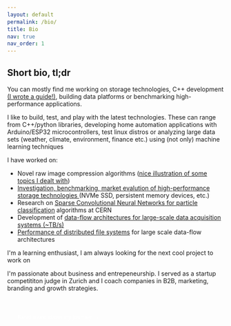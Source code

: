 ```yaml
---
layout: default
permalink: /bio/
title: Bio
nav: true
nav_order: 1
---
```


<style>
.expand-toggle {
  background: var(--global-theme-color);
  color: white;
  border: none;
  padding: 0.8rem 1.5rem;
  border-radius: 5px;
  cursor: pointer;
  margin: 1.5rem 0;
}

.expand-toggle:hover {
  opacity: 0.8;
}

.expanded-content {
  display: none;
  margin-top: 2rem;
  padding-top: 2rem;
  border-top: 1px solid var(--global-divider-color);
}

.expanded-content.show {
  display: block;
}
</style>

## Short bio, tl;dr

You can mostly find me working on storage technologies, C++ development [(I wrote a guide!)](/assets/pdf/modern_cpp_guide_Adam_Abed_Abud.pdf), building data platforms or benchmarking high-performance applications.

I like to build, test, and play with the latest technologies. These can range from C++/python libraries, developing home automation applications with Arduino/ESP32 microcontrollers, test linux distros or analyzing large data sets (weather, climate, environment, finance etc.) using (not only) machine learning techniques

<span class="fa fa-tasks about-icon"></span> I have worked on:
- Novel raw image compression algorithms (<a href="https://thinklucid.com/tech-briefs/sony-imx490-hdr-sensor-and-flicker-mitigation/">nice illustration of some topics I dealt with</a>)
- <a href="https://www.epj-conferences.org/articles/epjconf/abs/2021/05/epjconf_chep2021_04013/epjconf_chep2021_04013.html">Investigation, benchmarking, market evalution of high-performance storage technologies </a>  (NVMe SSD, persistent memory devices, etc.)
- Research on <a href="https://iopscience.iop.org/article/10.1088/1742-6596/2438/1/012125/pdf/">Sparse Convolutional Neural Networks for particle classification</a> algorithms at CERN
- Development of <a href="https://www.epj-conferences.org/articles/epjconf/abs/2021/05/epjconf_chep2021_04014/epjconf_chep2021_04014.html">data-flow architectures for large-scale data acquisition systems (~TB/s)</a> 
- <a href="https://indico.cern.ch/event/708041/papers/3276145/files/9093-proceedings_Adam_Abed_Abud.pdf/">Performance of distributed file systems</a> for large scale data-flow architectures

I'm a learning enthusiast, I am always looking for the next cool project to work on

I'm passionate about business and entrepeneurship. I served as a startup competititon judge in Zurich and I coach companies in B2B, marketing, branding and growth strategies. 

<!-- Some more details on who I am and what I like ...
<li> I'm originally from Iraq <img src="../assets/img/iraq.png" height="20px" /> and I have lived in Italy <img src="../assets/img/italy.png" height="20px" />, Germany <img src="../assets/img/germany.png" height="20px" />, Sweden <img src="../assets/img/sweden.png" height="20px" />, France <img src="../assets/img/france.png" height="20px" /> and Switzerland <img src="../assets/img/switzerland.png" height="20px" /> </li>
<li> My interests outside of science and computers include bio-hacking, mixing cusines from different countries, and reading about history</li> -->

<button class="expand-toggle" onclick="toggleExpanded()">
  Read more about my journey →
</button>

<div class="expanded-content" id="expandedContent">
<div markdown="1">

Some more details on who I am and what I like ...
I'm originally from Iraq <img src="../assets/img/iraq.png" height="20px" /> and I have lived in Italy <img src="../assets/img/italy.png" height="20px" />, Germany <img src="../assets/img/germany.png" height="20px" />, Sweden <img src="../assets/img/sweden.png" height="20px" />, France <img src="../assets/img/france.png" height="20px" /> and Switzerland <img src="../assets/img/switzerland.png" height="20px" />


When I'm not coding or optimizing systems, I'm passionate about:

- **Bio-hacking**: I read about human performance through technology, nutrition, and lifestyle changes
- **Kitchen Fusion**: Experimenting with cuisines from different cultures
- **History**: Reading about history, culture and traditions of different countries
- **Hardware Tinkering**: Building home automation systems with Arduino and ESP32, weather stations, RC cars, and more! 

Some more facts about thinks I like (in no particular order): 
- Enjoy picnics 
- Particularly enjoy teaching
- Like One Piece and it’s misteries 
- Enjoy reading 
- Iron man and Batman are my favorite superheroes 
- Rarely watch tv shows
- Like technology 
- Enjoy hummus
- Like robots
- Started making kombucha and fermenting food at home
- Many more things .... 

---


</div>
</div>

<script>
function toggleExpanded() {
  const content = document.getElementById('expandedContent');
  const button = document.querySelector('.expand-toggle');
  
  if (content.classList.contains('show')) {
    content.classList.remove('show');
    button.innerHTML = 'Read more about my journey →';
  } else {
    content.classList.add('show');
    button.innerHTML = 'Less details ↑';
  }
}
</script>

<!-- <img src="img/avatar-icon.png" alt="Avatar" style="float: left; width: 150px; height: 150px; border-radius: 50%; object-fit: cover;"> 
-->

<!--  I specialize in <a href="https://github.com/DUNE-DAQ/">Data Acquisition Systems</a> at <a href="https://home.cern/">CERN</a>, mainly focusing on software development and optimization of data intensive applications.</p> -->


